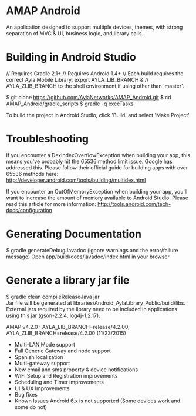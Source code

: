 AMAP Android
==================

An application designed to support multiple devices, themes, with strong separation of MVC &amp; UI, business logic, and library calls. 


Building in Android Studio
=========================

// Requires Gradle 2.1+
// Requires Android 1.4+
// Each build requires the correct Ayla Mobile Library. export AYLA_LIB_BRANCH &
// AYLA_ZLIB_BRANCH to the shell environment if using other than 'master'.
                                                                                       
$ git clone https://github.com/AylaNetworks/AMAP_Android.git
$ cd AMAP_Android/gradle_scripts
$ gradle -q execTasks
                                                                                                  
To build the project in Android Studio, click 'Build' and select 'Make Project'

  Troubleshooting
  ===============
  
  If you encounter a DexIndexOverflowException when building your app, this means you've probably hit the 65536 method limit issue.  Google has addressed this.  Please follow their official guide for building apps with over 65536 methods here: http://developer.android.com/tools/building/multidex.html
  
  If you encounter an OutOfMemoryException when building your app, you'll want to increase the amount of memory available to Android Studio.  Please read this article for more information: http://tools.android.com/tech-docs/configuration


Generating Documentation
========================

$ gradle generateDebugJavadoc
(ignore warnings and the error/failure message)
Open app/build/docs/javadoc/index.html in your browser


Generate a library jar file
===========================

$ gradle clean compileReleaseJava jar                                                                   
Jar file will be generated at libraries/Android_AylaLibrary_Public/build/libs.
External jars required by the library need to be included in applications using this jar (gson-2.2.4, log4j-1.2.17). 

            
AMAP v4.2.0 : AYLA_LIB_BRANCH=release/4.2.00, AYLA_ZLIB_BRANCH=release/4.2.00 (11/23/2015)
- Multi-LAN Mode support
- Full Generic Gateway and node support
- Spanish localization
- Multi-gateway support
- New email and sms property & device notifications
- WiFi Setup and Registration improvements
- Scheduling and Timer improvements
- UI & UX Improvements
- Bug fixes
- Known Issues
  Android 6.x is not supported (Some devices work and some do not)

